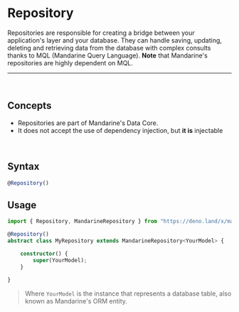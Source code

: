 # Repository
Repositories are responsible for creating a bridge between your application's layer and your database. They can handle saving, updating, deleting and retrieving data from the database with complex consults thanks to MQL (Mandarine Query Language). **Note** that Mandarine's repositories are highly dependent on MQL.

-----
&nbsp;

## Concepts
- Repositories are part of Mandarine's Data Core.
- It does not accept the use of dependency injection, but **it is** injectable

&nbsp;

## Syntax

```typescript
@Repository()
```

## Usage

```typescript
import { Repository, MandarineRepository } from "https://deno.land/x/mandarinets@v2.2.1/mod.ts";

@Repository()
abstract class MyRepository extends MandarineRepository<YourModel> {

    constructor() {
        super(YourModel);
    }
    
}
```
> Where `YourModel` is the instance that represents a database table, also known as Mandarine's ORM entity.
